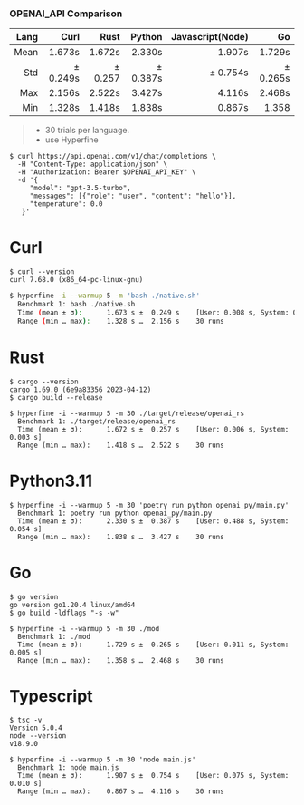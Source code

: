 ### OPENAI_API Comparison


|Lang|Curl|Rust|Python|Javascript(Node)|Go|
| ---: | ---: | ---: | ---: | ---: | ---: |
|Mean|1.673s|1.672s|2.330s|1.907s|1.729s|
|Std|± 0.249s|± 0.257|± 0.387s|± 0.754s|± 0.265s|
|Max|2.156s|2.522s|3.427s|4.116s|2.468s|
|Min|1.328s|1.418s|1.838s|0.867s|1.358|
> * 30 trials per language.
> * use Hyperfine


```shell
$ curl https://api.openai.com/v1/chat/completions \ 
  -H "Content-Type: application/json" \
  -H "Authorization: Bearer $OPENAI_API_KEY" \
  -d '{
     "model": "gpt-3.5-turbo",
     "messages": [{"role": "user", "content": "hello"}],
     "temperature": 0.0
   }'
```


# Curl
```shell
$ curl --version                            
curl 7.68.0 (x86_64-pc-linux-gnu)
```

```bash
$ hyperfine -i --warmup 5 -m 'bash ./native.sh'
  Benchmark 1: bash ./native.sh
  Time (mean ± σ):      1.673 s ±  0.249 s    [User: 0.008 s, System: 0.004 s]
  Range (min … max):    1.328 s …  2.156 s    30 runs  
```

# Rust
```shell
$ cargo --version
cargo 1.69.0 (6e9a83356 2023-04-12)
$ cargo build --release
```

```shell
$ hyperfine -i --warmup 5 -m 30 ./target/release/openai_rs 
  Benchmark 1: ./target/release/openai_rs
  Time (mean ± σ):      1.672 s ±  0.257 s    [User: 0.006 s, System: 0.003 s]
  Range (min … max):    1.418 s …  2.522 s    30 runs
```

# Python3.11

```shell
$ hyperfine -i --warmup 5 -m 30 'poetry run python openai_py/main.py'
  Benchmark 1: poetry run python openai_py/main.py
  Time (mean ± σ):      2.330 s ±  0.387 s    [User: 0.488 s, System: 0.054 s]
  Range (min … max):    1.838 s …  3.427 s    30 runs  
```

# Go

```shell
$ go version
go version go1.20.4 linux/amd64
$ go build -ldflags "-s -w"
```

```shell
$ hyperfine -i --warmup 5 -m 30 ./mod           
  Benchmark 1: ./mod
  Time (mean ± σ):      1.729 s ±  0.265 s    [User: 0.011 s, System: 0.005 s]
  Range (min … max):    1.358 s …  2.468 s    30 runs
```

# Typescript

```shell
$ tsc -v
Version 5.0.4
node --version
v18.9.0
```

```shell
$ hyperfine -i --warmup 5 -m 30 'node main.js'
  Benchmark 1: node main.js
  Time (mean ± σ):      1.907 s ±  0.754 s    [User: 0.075 s, System: 0.010 s]
  Range (min … max):    0.867 s …  4.116 s    30 runs
```
